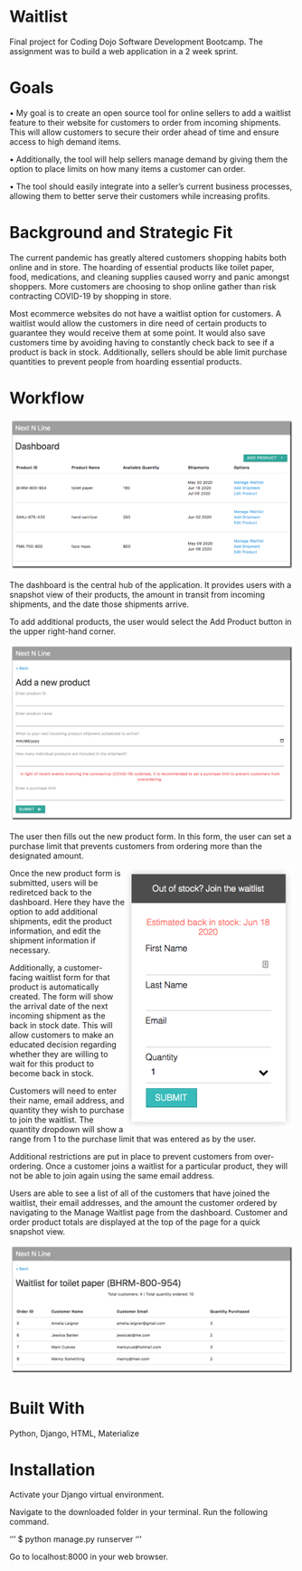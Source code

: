 # Waitlist

Final project for Coding Dojo Software Development Bootcamp. The assignment was to build a web application in a 2 week sprint.

# Goals

•	My goal is to create an open source tool for online sellers to add a waitlist feature to their website for customers to order from incoming shipments. This will allow customers to secure their order ahead of time and ensure access to high demand items.

•	Additionally, the tool will help sellers manage demand by giving them the option to place limits on how many items a customer can order.

•	The tool should easily integrate into a seller’s current business processes, allowing them to better serve their customers while increasing profits.

# Background and Strategic Fit

The current pandemic has greatly altered customers shopping habits both online and in store. The hoarding of essential products like toilet paper, food, medications, and cleaning supplies caused worry and panic amongst shoppers. More customers are choosing to shop online gather than risk contracting COVID-19 by shopping in store.

Most ecommerce websites do not have a waitlist option for customers. A waitlist would allow the customers in dire need of certain products to guarantee they would receive them at some point. It would also save customers time by avoiding having to constantly check back to see if a product is back in stock. Additionally, sellers should be able limit purchase quantities to prevent people from hoarding essential products. 

# Workflow

<p align="middle">
  <img src="/images/dashboard.png" width="600" />
</p>

The dashboard is the central hub of the application. It provides users with a snapshot view of their products, the amount in transit from incoming shipments, and the date those shipments arrive.

To add additional products, the user would select the Add Product button in the upper right-hand corner.

<p align="middle">
  <img src="/images/add_a_new_product.png" width="600" />
</p>

The user then fills out the new product form. In this form, the user can set a purchase limit that prevents customers from ordering more than the designated amount.

<img align="right" src="/images/customer_waitlist.png" width="300" />

Once the new product form is submitted, users will be rediretced back to the dashboard. Here they have the option to add additional shipments, edit the product information, and edit the shipment information if necessary.

Additionally, a customer-facing waitlist form for that product is automatically created. The form will show the arrival date of the next incoming shipment as the back in stock date. This will allow customers to make an educated decision regarding whether they are willing to wait for this product to become back in stock.

Customers will need to enter their name, email address, and quantity they wish to purchase to join the waitlist. The quantity dropdown will show a range from 1 to the purchase limit that was entered as by the user.

Additional restrictions are put in place to prevent customers from over-ordering. Once a customer joins a waitlist for a particular product, they will not be able to join again using the same email address.

Users are able to see a list of all of the customers that have joined the waitlist, their email addresses, and the amount the customer ordered by navigating to the Manage Waitlist page from the dashboard. Customer and order product totals are displayed at the top of the page for a quick snapshot view.

<p align="middle">
  <img src="/images/manage_waitlist.png" width="600" />
</p>

# Built With
Python, Django, HTML, Materialize

# Installation
Activate your Django virtual environment.

Navigate to the downloaded folder in your terminal. Run the following command.

‘’’ $ python manage.py runserver ‘’’

Go to localhost:8000 in your web browser.
